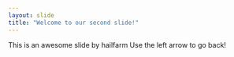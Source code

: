 ```yaml
---
layout: slide
title: "Welcome to our second slide!"
---
```

This is an awesome slide by hailfarm
Use the left arrow to go back!